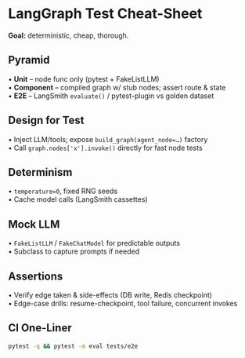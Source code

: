 # LangGraph Test Cheat-Sheet  
**Goal:** deterministic, cheap, thorough.  

## Pyramid  
• **Unit** – node func only (pytest + FakeListLLM)  
• **Component** – compiled graph w/ stub nodes; assert route & state  
• **E2E** – LangSmith `evaluate()` / pytest-plugin vs golden dataset  

## Design for Test  
• Inject LLM/tools; expose `build_graph(agent_node=…)` factory  
• Call `graph.nodes['x'].invoke()` directly for fast node tests  

## Determinism  
• `temperature=0`, fixed RNG seeds  
• Cache model calls (LangSmith cassettes)  

## Mock LLM  
• `FakeListLLM` / `FakeChatModel` for predictable outputs  
• Subclass to capture prompts if needed  

## Assertions  
• Verify edge taken & side-effects (DB write, Redis checkpoint)  
• Edge-case drills: resume-checkpoint, tool failure, concurrent invokes  

## CI One-Liner  
```bash
pytest -q && pytest -m eval tests/e2e
